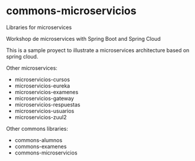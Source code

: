 # commons-microservicios
Libraries for microservices

Workshop de microservices with Spring Boot and Spring Cloud

This is a sample proyect to illustrate a microservices architecture based on spring cloud.

Other microservices:

* microservicios-cursos
* microservicios-eureka
* microservicios-examenes
* microservicios-gateway
* microservicios-respuestas
* microservicios-usuarios
* microservicios-zuul2

Other commons libraries:

* commons-alumnos
* commons-examenes
* commons-microservicios

